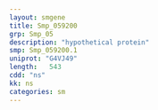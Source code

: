 ```yaml
---
layout: smgene
title: Smp_059200
grp: Smp_05
description: "hypothetical protein"
smp: Smp_059200.1
uniprot: "G4VJ49"
length:   543
cdd: "ns"
kk: ns
categories: sm
---
```

